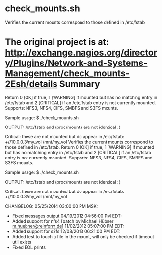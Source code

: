 check_mounts.sh
===============

Verifies the current mounts correspond to those defined in /etc/fstab

The original project is at:
http://exchange.nagios.org/directory/Plugins/Network-and-Systems-Management/check_mounts-2Esh/details
Summary
=======
Return 0 [OK] if true, 1 [WARNING] if mounted but has no matching entry in /etc/fstab and 2 [CRITICAL] if an /etc/fstab entry is not currently mounted.
Supports: NFS3, NFS4, CIFS, SMBFS and S3FS mounts.

Sample usage:
$ ./check_mounts.sh

OUTPUT:
/etc/fstab and /proc/mounts are not identical :(

Critical: these are not mounted but do appear in /etc/fstab:
+//10.0.0.3/my_vol /mnt/my_vol
Verifies the current mounts correspond to those defined in /etc/fstab.
Return 0 [OK] if true, 1 [WARNING] if mounted but has no matching entry in /etc/fstab and 2 [CRITICAL] if an /etc/fstab entry is not currently mounted.
Supports: NFS3, NFS4, CIFS, SMBFS and S3FS mounts.

Sample usage:
$ ./check_mounts.sh

OUTPUT:
/etc/fstab and /proc/mounts are not identical :(

Critical: these are not mounted but do appear in /etc/fstab:
+//10.0.0.3/my_vol /mnt/my_vol

CHANGELOG:
05/25/2014 03:00:00 PM MSK:
- Fixed messages output
04/19/2012 04:56:00 PM EDT:
- Added support for nfs4 [patch by Michael Hübner m.huebner@reinform.de]
11/02/2012 05:07:00 PM EDT:
- Added support for s3fs
12/08/2013 06:21:00 PM EDT:
- Added test to touch a file in the mount, will only be checked if timeout util exists
- Fixed EOL prints
